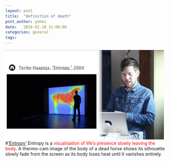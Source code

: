 ```yaml
---
layout: post
title:  "definition of death"
post_author: yohei
date:   2018-02-10 11:00:00
categories: general
tags: 
---
```



<img src="/images/entropy.png" width="500px"></img>
#[‘Entropy’](http://www.av-arkki.fi/en/works/entropy/) 
Entropy is a <span style="color : red">visualisation of life’s presence slowly leaving the body</span>. 
A thermo-cam image of the body of a dead horse shows its silhouette slowly fade from the screen as its body loses heat until it vanishes entirely.



